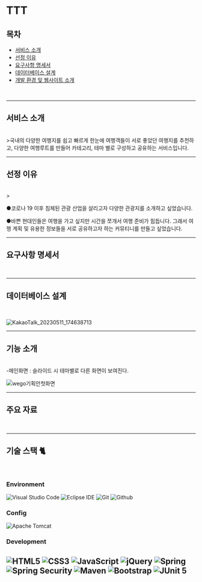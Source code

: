 # TTT

  ## 목차
  + [서비스 소개](#서비스-소개)
  + [선정 이유](#선정-이유)
  + [요구사항 명세서](#요구사항-명세서)
  + [데이터베이스 설계](#데이터베이스-설계)
  + [개발 환경 및 웹사이트 소개](#개발-환경-및-웹사이트-소개)

<br/>

----
## 서비스 소개
<br/>
>국내의 다양한 여행지를 쉽고 빠르게 한눈에 여행객들이 서로 좋았던 여행지를 추천하고, 다양한 여행루트를 만들어 카테고리, 테마 별로 구성하고 공유하는 서비스입니다.

----


## 선정 이유
<br/>
>

●코로나 19 이후 침체된 관광 산업을 살리고자 다양한 관광지를 소개하고 싶었습니다.

●바쁜 현대인들은 여행을 가고 싶지만 시간을 쪼개서 여행 준비가 힘듭니다. 그래서 여행 계획 및 유용한 정보들을 서로 공유하고자 하는
커뮤티니를 만들고 싶었습니다.

----

## 요구사항 명세서
<br/>

----

## 데이터베이스 설계
<br/>


![KakaoTalk_20230511_174638713](https://github.com/BeakJW/TTT/assets/104333195/62618711-f5e8-478d-ae99-9e4eebe7cfc4)


----

## 기능 소개
<br/>
-메인화면 : 슬라이드 시 테마별로 다른 화면이 보여진다.


![wego기획안첫화면](https://github.com/uniyunnnn/project-wego-jiyun/assets/103082984/8a538c60-402e-4313-8c83-1b355dfee7eb)



----

## 주요 자료
<br/>

----
## 기술 스택 🐈
<br/>

### Environment
![Visual Studio Code](https://img.shields.io/badge/Visual%20Studio%20Code-007ACC?style=for-the-badge&logo=Visual%20Studio%20Code&logoColor=white&logoWidth=30&logoHeight=30)
![Eclipse IDE](https://img.shields.io/badge/-Eclipse%20IDE-black?style=for-the-badge&logo=Eclipse-IDE&logoColor=white&logoWidth=30&logoHeight=30)
![Git](https://img.shields.io/badge/Git-F05032?style=for-the-badge&logo=Git&logoColor=white&logoWidth=30&logoHeight=30)
![Github](https://img.shields.io/badge/GitHub-181717?style=for-the-badge&logo=GitHub&logoColor=white&logoWidth=30&logoHeight=30)

### Config
![Apache Tomcat](https://img.shields.io/badge/-Apache%20Tomcat-F8DC75?style=for-the-badge&logo=Apache-Tomcat&logoColor=black&logoWidth=30&logoHeight=30)

### Development
![HTML5](https://img.shields.io/badge/-HTML5-E34F26?style=for-the-badge&logo=HTML5&logoColor=white&logoWidth=30&logoHeight=30)
![CSS3](https://img.shields.io/badge/-CSS3-1572B6?style=for-the-badge&logo=CSS3&logoColor=white&logoWidth=30&logoHeight=30)
![JavaScript](https://img.shields.io/badge/JavaScript-F7DF1E?style=for-the-badge&logo=Javascript&logoColor=black&logoWidth=30&logoHeight=30)
![jQuery](https://img.shields.io/badge/-jQuery-0769AD?style=for-the-badge&logo=jQuery&logoColor=white&logoWidth=30&logoHeight=30)
![Spring](https://img.shields.io/badge/-Spring-6DB33F?style=for-the-badge&logo=Spring&logoColor=white&logoWidth=30&logoHeight=30)
![Spring Security](https://img.shields.io/badge/-Spring%20Security-6DB33F?style=for-the-badge&logo=Spring&logoColor=white&logoWidth=30&logoHeight=30)
![Maven](https://img.shields.io/badge/-Maven-C71A36?style=for-the-badge&logo=Apache-Maven&logoColor=white&logoWidth=30&logoHeight=30)
![Bootstrap](https://img.shields.io/badge/Bootstrap-7952B3?style=for-the-badge&logo=Bootstrap&logoColor=white&logoWidth=30&logoHeight=30)
![JUnit 5](https://img.shields.io/badge/-JUnit%205-25A162?style=for-the-badge&logo=JUnit5&logoColor=white&logoWidth=30&logoHeight=30)
----
